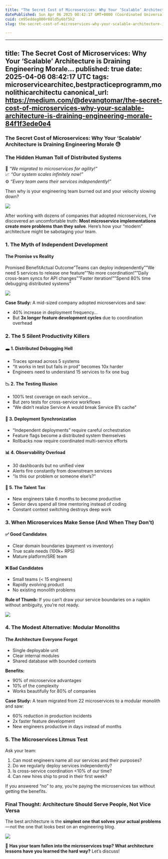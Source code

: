 ```yaml
---
title: "The Secret Cost of Microservices: Why Your ‘Scalable’ Architecture is Draining Engineering Morale…"
datePublished: Sun Apr 06 2025 08:42:17 GMT+0000 (Coordinated Universal Time)
cuid: cm95eddeg000r08ld5y6bf5h2
slug: the-secret-cost-of-microservices-why-your-scalable-architecture-is-draining-engineering-morale

---
```


---
title: The Secret Cost of Microservices: Why Your ‘Scalable’ Architecture is Draining Engineering Morale…
published: true
date: 2025-04-06 08:42:17 UTC
tags: microservicearchitec,bestpracticeprogramm,monolithicarchitectu
canonical_url: https://medium.com/@devangtomar/the-secret-cost-of-microservices-why-your-scalable-architecture-is-draining-engineering-morale-84f1f3ede0e4
---

### The Secret Cost of Microservices: Why Your ‘Scalable’ Architecture is Draining Engineering Morale 😓

### The Hidden Human Toll of Distributed Systems

🔄 _“We migrated to microservices for agility!”_  
📈 _“Our system scales infinitely now!”_  
⚙️ _“Every team owns their services independently!”_

Then why is your engineering team burned out and your velocity slowing down?

![](https://cdn.hashnode.com/res/hashnode/image/upload/v1743929114695/53042644-71f7-496e-b2b6-6bd64f5b2c3b.png)

After working with dozens of companies that adopted microservices, I’ve discovered an uncomfortable truth: **Most microservice implementations create more problems than they solve**. Here’s how your “modern” architecture might be sabotaging your team.

### 1. The Myth of Independent Development

#### The Promise vs Reality

Promised BenefitActual Outcome”Teams can deploy independently””We need 5 services to release one feature””No more coordination!””Daily cross-team syncs for API changes””Faster iteration!””Spend 80% time debugging distributed systems”

![](https://cdn.hashnode.com/res/hashnode/image/upload/v1743929116151/1c83cced-0dce-4027-88bc-b61b5fce5222.jpeg)

**Case Study:** A mid-sized company adopted microservices and saw:

- 40% increase in deployment frequency…
- But **3x longer feature development cycles** due to coordination overhead

### 2. The 5 Silent Productivity Killers

#### 🕳️ 1. Distributed Debugging Hell

- Traces spread across 5 systems
- “It works in test but fails in prod” becomes 10x harder
- Engineers need to understand 15 services to fix one bug

#### 📉 2. The Testing Illusion

- 100% test coverage on each service…
- But zero tests for cross-service workflows
- “We didn’t realize Service A would break Service B’s cache”

#### 🔄 3. Deployment Synchronization

- “Independent deployments” require careful orchestration
- Feature flags become a distributed system themselves
- Rollbacks now require coordinated multi-service efforts

#### 📊 4. Observability Overload

- 30 dashboards but no unified view
- Alerts fire constantly from downstream services
- “Is this our problem or someone else’s?”

#### 💸 5. The Talent Tax

- New engineers take 6 months to become productive
- Senior devs spend all time mentoring instead of coding
- Constant context switching destroys deep work

### 3. When Microservices Make Sense (And When They Don’t)

#### ✅ Good Candidates

- Clear domain boundaries (payment vs inventory)
- True scale needs (100k+ RPS)
- Mature platform/SRE team

#### ❌ Bad Candidates

- Small teams (< 15 engineers)
- Rapidly evolving product
- No existing monolith problems

**Rule of Thumb:** If you can’t draw your service boundaries on a napkin without ambiguity, you’re not ready.

![](https://cdn.hashnode.com/res/hashnode/image/upload/v1743929117610/de26c9b2-bed0-458e-9e80-f864228f9b24.jpeg)

### 4. The Modest Alternative: Modular Monoliths

#### The Architecture Everyone Forgot

- Single deployable unit
- Clear internal modules
- Shared database with bounded contexts

**Benefits:**

- 90% of microservice advantages
- 10% of the complexity
- Works beautifully for 80% of companies

**Case Study:** A team migrated from 22 microservices to a modular monolith and saw:

- 60% reduction in production incidents
- 2x faster feature development
- New engineers productive in days instead of months

### 5. The Microservices Litmus Test

Ask your team:

1. Can most engineers name all our services and their purposes?
2. Do we regularly deploy services independently?
3. Is cross-service coordination <10% of our time?
4. Can new hires ship to prod in their first week?

If you answered “no” to any, you’re paying the microservices tax without getting the benefits.

### Final Thought: Architecture Should Serve People, Not Vice Versa

The best architecture is the **simplest one that solves your actual problems**  — not the one that looks best on an engineering blog.

![](https://cdn.hashnode.com/res/hashnode/image/upload/v1743929118905/ba2b57f2-f25e-44ac-9804-6fa1e73866ea.jpeg)

💬 **Has your team fallen into the microservices trap? What architecture lessons have you learned the hard way?** Let’s discuss!